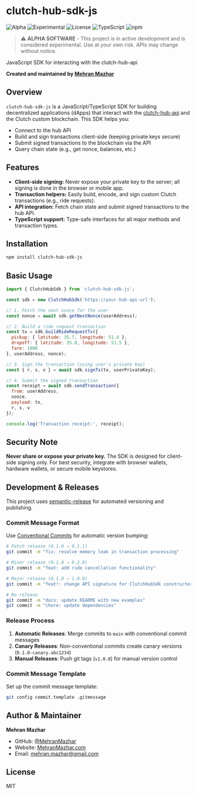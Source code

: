 # clutch-hub-sdk-js

![Alpha](https://img.shields.io/badge/status-alpha-orange.svg)
![Experimental](https://img.shields.io/badge/stage-experimental-red.svg)
![License](https://img.shields.io/badge/license-MIT-blue.svg)
![TypeScript](https://img.shields.io/badge/TypeScript-007ACC?style=flat&logo=typescript&logoColor=white)
![npm](https://img.shields.io/badge/npm-CB3837?style=flat&logo=npm&logoColor=white)

> ⚠️ **ALPHA SOFTWARE** - This project is in active development and is considered experimental. Use at your own risk. APIs may change without notice.

JavaScript SDK for interacting with the clutch-hub-api

**Created and maintained by [Mehran Mazhar](https://github.com/MehranMazhar)**

## Overview

`clutch-hub-sdk-js` is a JavaScript/TypeScript SDK for building decentralized applications (dApps) that interact with the [clutch-hub-api](https://github.com/your-org/clutch-hub-api) and the Clutch custom blockchain. This SDK helps you:
- Connect to the hub API
- Build and sign transactions client-side (keeping private keys secure)
- Submit signed transactions to the blockchain via the API
- Query chain state (e.g., get nonce, balances, etc.)

## Features
- **Client-side signing:** Never expose your private key to the server; all signing is done in the browser or mobile app.
- **Transaction helpers:** Easily build, encode, and sign custom Clutch transactions (e.g., ride requests).
- **API integration:** Fetch chain state and submit signed transactions to the hub API.
- **TypeScript support:** Type-safe interfaces for all major methods and transaction types.

## Installation
```bash
npm install clutch-hub-sdk-js
```

## Basic Usage
```js
import { ClutchHubSdk } from 'clutch-hub-sdk-js';

const sdk = new ClutchHubSdk('https://your-hub-api-url');

// 1. Fetch the next nonce for the user
const nonce = await sdk.getNextNonce(userAddress);

// 2. Build a ride request transaction
const tx = sdk.buildRideRequestTx({
  pickup: { latitude: 35.7, longitude: 51.4 },
  dropoff: { latitude: 35.8, longitude: 51.5 },
  fare: 1000
}, userAddress, nonce);

// 3. Sign the transaction (using user's private key)
const { r, s, v } = await sdk.signTx(tx, userPrivateKey);

// 4. Submit the signed transaction
const receipt = await sdk.sendTransaction({
  from: userAddress,
  nonce,
  payload: tx,
  r, s, v
});

console.log('Transaction receipt:', receipt);
```

## Security Note
**Never share or expose your private key.** The SDK is designed for client-side signing only. For best security, integrate with browser wallets, hardware wallets, or secure mobile keystores.

## Development & Releases

This project uses [semantic-release](https://semantic-release.gitbook.io/) for automated versioning and publishing.

### Commit Message Format

Use [Conventional Commits](https://conventionalcommits.org/) for automatic version bumping:

```bash
# Patch release (0.1.0 → 0.1.1)
git commit -m "fix: resolve memory leak in transaction processing"

# Minor release (0.1.0 → 0.2.0)  
git commit -m "feat: add ride cancellation functionality"

# Major release (0.1.0 → 1.0.0)
git commit -m "feat!: change API signature for ClutchHubSdk constructor"

# No release
git commit -m "docs: update README with new examples"
git commit -m "chore: update dependencies"
```

### Release Process

1. **Automatic Releases**: Merge commits to `main` with conventional commit messages
2. **Canary Releases**: Non-conventional commits create canary versions (`0.1.0-canary.abc1234`)
3. **Manual Releases**: Push git tags (`v1.0.0`) for manual version control

### Commit Message Template

Set up the commit message template:
```bash
git config commit.template .gitmessage
```

## Author & Maintainer

**Mehran Mazhar**
- GitHub: [@MehranMazhar](https://github.com/MehranMazhar)
- Website: [MehranMazhar.com](https://MehranMazhar.com)
- Email: mehran.mazhar@gmail.com

## License
MIT
